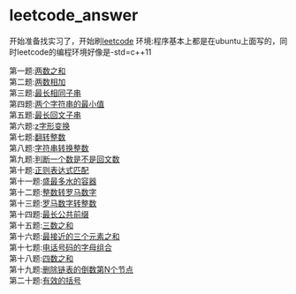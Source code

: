 # leetcode_answer
开始准备找实习了，开始刷[leetcode](https://leetcode-cn.com/problemset/all/)
环境:程序基本上都是在ubuntu上面写的，同时leetcode的编程环境好像是-std=c++11

第一题:[两数之和](question1_两数之和.cpp)  
第二题:[两数相加](question2_计算两数之和.cpp)  
第三题:[最长相同子串](question3_最长相同子串.cpp)  
第四题:[两个字符串的最小值](question4_两个字符串的最小值.cpp)  
第五题:[最长回文子串]()  
第六题:[z字形变换](question6_z字形变换.cpp)  
第七题:[翻转整数](question7_翻转整数.cpp)  
第八题:[字符串转换整数](question8_字符串转换整数.cpp)  
第九题:[判断一个数是不是回文数](question9_判断一个数是不是回文数.cpp)  
第十题:[正则表达式匹配](question10_正则表达式匹配.cpp)  
第十一题:[盛最多水的容器](question11_盛最多水的容器.cpp)  
第十二题:[整数转罗马数字](question12_整数转罗马数字.cpp)  
第十三题:[罗马数字转整数](question13_罗马数字转整数.cpp)  
第十四题:[最长公共前缀](question14_最长公共前缀.cpp)  
第十五题:[三数之和](question15_三数之和.cpp)  
第十六题:[最接近的三个元素之和](question16_最接近的三个元素之和.cpp)  
第十七题:[电话号码的字母组合](question17_电话号码的字母组合.cpp)  
第十八题:[四数之和](question18_四数之和.cpp)  
第十九题:[删除链表的倒数第N个节点](question19_删除链表的倒数第Ｎ个节点.cpp)  
第二十题:[有效的括号](question20_有效的括号.cpp)  
